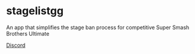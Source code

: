 # stagelistgg

An app that simplifies the stage ban process for competitive Super Smash Brothers Ultimate

[Discord](https://discord.com/invite/2Nrtwuv82g)
